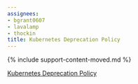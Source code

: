 ```yaml
---
assignees:
- bgrant0607
- lavalamp
- thockin
title: Kubernetes Deprecation Policy
---
```


{% include support-content-moved.md %}

[Kubernetes Deprecation Policy](/docs/home/deprecation-policy/)


